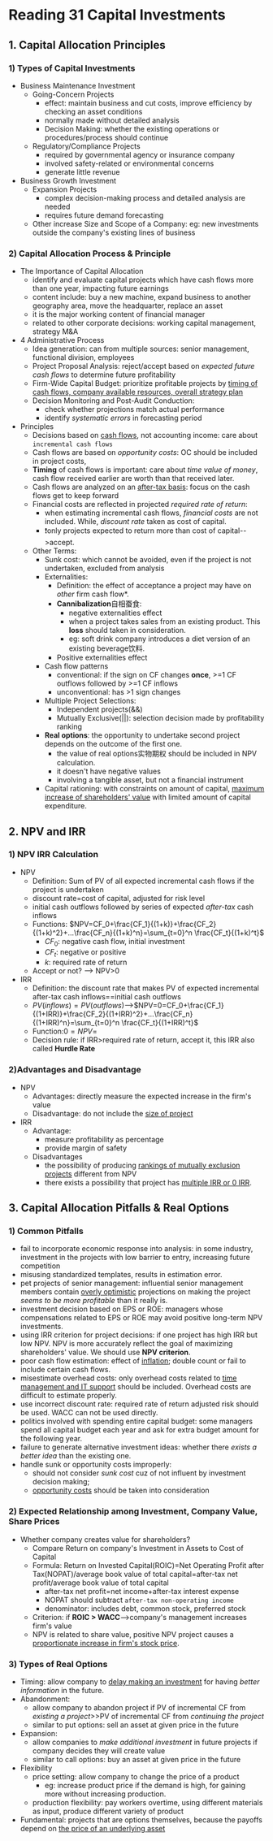 # Reading 31 Capital Investments

## 1. Capital Allocation Principles

### 1) Types of Capital Investments

- Business Maintenance Investment
  - Going-Concern Projects
    - effect: maintain business and cut costs, improve efficiency by checking an asset conditions
    - normally made without detailed analysis
    - Decision Making: whether the existing operations or procedures/process should continue
  - Regulatory/Compliance Projects
    - required by governmental agency or insurance company
    - involved safety-related or environmental concerns
    - generate little revenue
- Business Growth Investment
  - Expansion Projects
    - complex decision-making process and detailed analysis are needed
    - requires future demand forecasting
  - Other increase Size and Scope of a Company: eg: new investments outside the company's existing lines of business

### 2) Capital Allocation Process & Principle

- The Importance of Capital Allocation
  - identify and evaluate capital projects which have cash flows more than one year, impacting future earnings
  - content include: buy a new machine, expand business to another geography area, move the headquarter, replace an asset
  - it is the major working content of financial manager
  - related to other corporate decisions: working capital management, strategy M&A
- 4 Administrative Process
  - Idea generation: can from multiple sources: senior management, functional division, employees
  - Project Proposal Analysis: reject/accept based on *expected future cash flows* to determine future profitability
  - Firm-Wide Capital Budget: prioritize profitable projects by <u>timing of cash flows, company available resources, overall strategy plan</u>
  - Decision Monitoring and Post-Audit Conduction:
    - check whether projections match actual performance
    - identify *systematic errors* in forecasting period
- Principles
  - Decisions based on <u>cash flows</u>, not accounting income: care about `incremental cash flows`
  - Cash flows are based on *opportunity costs*: OC should be included in project costs, 
  - **Timing** of cash flows is important: care about *time value of money*, cash flow received earlier are worth than that received later.
  - Cash flows are analyzed on an <u>after-tax basis</u>: focus on the cash flows get to keep forward
  - Financial costs are reflected in projected *required rate of return*:
    - when estimating incremental cash flows, *financial costs* are not included. While, *discount rate* taken as cost of capital.
    - ❗️only projects expected to return more than cost of capital-->accept.
  - Other Terms:
    - Sunk cost: which cannot be avoided, even if the project is not undertaken, excluded from analysis
    - Externalities:
      - Definition: the effect of acceptance a project may have on *other* firm cash flow*.
      - **Cannibalization**自相蚕食:
        - negative externalities effect
        - when a project takes sales from an existing product. This **loss** should taken in consideration.
        - eg: soft drink company introduces a diet version of an existing beverage饮料.
      - Positive externalities effect
    - Cash flow patterns
      - conventional: if the sign on CF changes **once**, >=1 CF outflows followed by >=1 CF inflows
      - unconventional: has >1 sign changes
    - Multiple Project Selections:
      - Independent projects(&&)
      - Mutually Exclusive(||): selection decision made by profitability ranking
    - **Real options**: the opportunity to undertake second project depends on the outcome of the first one.
      - the value of real options实物期权 should be included in NPV calculation.
      - it doesn't have negative values
      - involving a tangible asset, but not a financial instrument
    - Capital rationing: with constraints on amount of capital, <u>maximum increase of shareholders' value</u> with limited amount of capital expenditure.

## 2. NPV and IRR

### 1) NPV IRR Calculation

- NPV
  - Definition: Sum of PV of all expected incremental cash flows if the project is undertaken
  - discount rate=cost of capital, adjusted for risk level
  - initial cash outflows followed by series of expected *after-tax* cash inflows
  - Functions: $NPV=CF_0+\frac{CF_1}{(1+k)}+\frac{CF_2}{(1+k)^2}+...\frac{CF_n}{(1+k)^n}=\sum_{t=0}^n \frac{CF_t}{(1+k)^t}$
    - $CF_0$: negative cash flow, initial investment
    - $CF_t$: negative or positive
    - $k$: required rate of return
  - Accept or not? --> NPV>0
- IRR
  - Definition: the discount rate that makes PV of expected incremental after-tax cash inflows==initial cash outflows
  - $PV(inflows)=PV(outflows)$-->$NPV=0=CF_0+\frac{CF_1}{(1+IRR)}+\frac{CF_2}{(1+IRR)^2}+...\frac{CF_n}{(1+IRR)^n}=\sum_{t=0}^n \frac{CF_t}{(1+IRR)^t}$
  - Function:$0=NPV=$
  - Decision rule: if IRR>required rate of return, accept it, this IRR also called **Hurdle Rate**

### 2)Advantages and Disadvantage

- NPV
  - Advantages: directly measure the expected increase in the firm's value
  - Disadvantage: do not include the <u>size of project</u>
- IRR
  - Advantage:
    - measure profitability as percentage
    - provide margin of safety
  - Disadvantages
    - the possibility of producing <u>rankings of mutually exclusion projects</u> different from NPV
    - there exists a possibility that project has <u>multiple IRR or 0 IRR</u>.

## 3. Capital Allocation Pitfalls & Real Options

### 1) Common Pitfalls

- fail to incorporate economic response into analysis: in some industry, investment in the projects with low barrier to entry, increasing future competition
- misusing standardized templates, results in estimation error.
- pet projects of senior management: influential senior management members contain <u>overly optimistic</u> projections on making the project *seems to be more profitable* than it really is.
- investment decision based on EPS or ROE: managers whose compensations related to EPS or ROE may avoid positive long-term NPV investments.
- using IRR criterion for project decisions: if one project has high IRR but low NPV. NPV is more accurately reflect the goal of maximizing shareholders' value. We should use **NPV criterion**.
- poor cash flow estimation: effect of <u>inflation</u>; double count or fail to include certain cash flows.
- misestimate overhead costs: only overhead costs related to <u>time management and IT support</u> should be included. Overhead costs are difficult to estimate properly.
- use incorrect discount rate: required rate of return adjusted risk should be used. WACC can not be used directly.
- politics involved with spending entire capital budget: some managers spend all capital budget each year and ask for extra budget amount for the following year.
- failure to generate alternative investment ideas: whether there *exists a better idea* than the existing one.
- handle sunk or opportunity costs improperly: 
  - should not consider *sunk cost* cuz of not influent by investment decision making;
  - <u>opportunity costs</u> should be taken into consideration

### 2) Expected Relationship among Investment, Company Value, Share Prices

- Whether company creates value for shareholders?
  - Compare Return on company's Investment in Assets to Cost of Capital
  - Formula: Return on Invested Capital(ROIC)=Net Operating Profit after Tax(NOPAT)/average book value of total capital=after-tax net profit/average book value of total capital
    - after-tax net profit=net income+after-tax interest expense
    - NOPAT should subtract `after-tax non-operating income`
    - denominator: includes debt, common stock, preferred stock
  - Criterion: if **ROIC > WACC**-->company's management increases firm's value
  - NPV is related to share value, positive NPV project causes a <u>proportionate increase in firm's stock price</u>.

### 3) Types of Real Options

- Timing: allow company to <u>delay making an investment</u> for having *better information* in the future.
- Abandonment: 
  - allow company to abandon project if PV of incremental CF from *existing a project*>>PV of incremental CF from *continuing the project*
  - similar to put options: sell an asset at given price in the future
- Expansion: 
  - allow companies to *make additional investment* in future projects if company decides they will create value
  - similar to call options: buy an asset at given price in the future 
- Flexibility
  - price setting: allow company to change the price of a product
    - eg: increase product price if the demand is high, for gaining more without increasing production.
  - production flexibility: pay workers overtime, using different materials as input, produce different variety of product
- Fundamental: projects that are options themselves, because the payoffs depend on <u>the price of an underlying asset</u>
